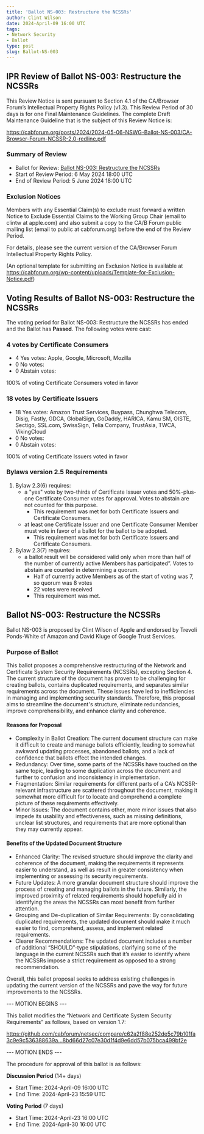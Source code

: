 ```yaml
---
title: 'Ballot NS-003: Restructure the NCSSRs'
author: Clint Wilson
date: 2024-April-09 16:00 UTC
tags:
- Network Security
- Ballot
type: post
slug: Ballot-NS-003
---
```


## IPR Review of Ballot NS-003: Restructure the NCSSRs

This Review Notice is sent pursuant to Section 4.1 of the CA/Browser Forum’s Intellectual Property Rights Policy (v1.3). This Review Period of 30 days is for one Final Maintenance Guidelines. The complete Draft Maintenance Guideline that is the subject of this Review Notice is:

<https://cabforum.org/posts/2024/2024-05-06-NSWG-Ballot-NS-003/CA-Browser-Forum-NCSSR-2.0-redline.pdf>

### Summary of Review

- Ballot for Review: [Ballot NS-003: Restructure the NCSSRs](https://cabforum.org/posts/2024/2024-05-06-NSWG-Ballot-NS-003/CA-Browser-Forum-NCSSR-2.0-redline.pdf)
- Start of Review Period: 6 May 2024 18:00 UTC
- End of Review Period: 5 June 2024 18:00 UTC

### Exclusion Notices

Members with any Essential Claim(s) to exclude must forward a written Notice to Exclude Essential Claims to the Working Group Chair (email to clintw at apple.com) and also submit a copy to the CA/B Forum public mailing list (email to public at cabforum.org) before the end of the Review Period.

For details, please see the current version of the CA/Browser Forum Intellectual Property Rights Policy.

(An optional template for submitting an Exclusion Notice is available at <https://cabforum.org/wp-content/uploads/Template-for-Exclusion-Notice.pdf>)

## Voting Results of Ballot NS-003: Restructure the NCSSRs

The voting period for Ballot NS-003: Restructure the NCSSRs has ended and the Ballot has **Passed**. The following votes were cast:

### 4 votes by Certificate Consumers

- 4 Yes votes: Apple, Google, Microsoft, Mozilla
- 0 No votes:
- 0 Abstain votes:

100% of voting Certificate Consumers voted in favor

### 18 votes by Certificate Issuers

- 18 Yes votes: Amazon Trust Services, Buypass, Chunghwa Telecom, Disig, Fastly, GDCA, GlobalSign, GoDaddy, HARICA, Kamu SM, OISTE, Sectigo, SSL.com, SwissSign, Telia Company, TrustAsia, TWCA, VikingCloud
- 0 No votes:
- 0 Abstain votes:

100% of voting Certificate Issuers voted in favor

### Bylaws version 2.5 Requirements

1. Bylaw 2.3(6) requires:
    - a "yes" vote by two-thirds of Certificate Issuer votes and 50%-plus-one Certificate Consumer votes for approval.  Votes to abstain are not counted for this purpose.
        - This requirement was met for both Certificate Issuers and Certificate Consumers.
    - at least one Certificate Issuer and one Certificate Consumer Member must vote in favor of a ballot for the ballot to be adopted.
        - This requirement was met for both Certificate Issuers and Certificate Consumers.
2. Bylaw 2.3(7) requires:
    - a ballot result will be considered valid only when more than half of the number of currently active Members has participated”. Votes to abstain are counted in determining a quorum.
        - Half of currently active Members as of the start of voting was 7, so quorum was 8 votes
        - 22 votes were received
        - This requirement was met.

## Ballot NS-003: Restructure the NCSSRs

Ballot NS-003 is proposed by Clint Wilson of Apple and endorsed by Trevoli Ponds-White of Amazon and David Kluge of Google Trust Services.

### Purpose of Ballot

This ballot proposes a comprehensive restructuring of the Network and Certificate System Security Requirements (NCSSRs), excepting Section 4. The current structure of the document has proven to be challenging for creating ballots, contains duplicated requirements, and separates similar requirements across the document. These issues have led to inefficiencies in managing and implementing security standards. Therefore, this proposal aims to streamline the document's structure, eliminate redundancies, improve comprehensibility, and enhance clarity and coherence.

#### Reasons for Proposal

- Complexity in Ballot Creation: The current document structure can make it difficult to create and manage ballots efficiently, leading to somewhat awkward updating processes, abandoned ballots, and a lack of confidence that ballots effect the intended changes.
- Redundancy: Over time, some parts of the NCSSRs have touched on the same topic, leading to some duplication across the document and further to confusion and inconsistency in implementation.
- Fragmentation: Similar requirements for different parts of a CA’s NCSSR-relevant infrastructure are scattered throughout the document, making it somewhat more difficult for to locate and comprehend a complete picture of these requirements effectively.
- Minor Issues: The document contains other, more minor issues that also impede its usability and effectiveness, such as missing definitions, unclear list structures, and requirements that are more optional than they may currently appear.

#### Benefits of the Updated Document Structure

- Enhanced Clarity: The revised structure should improve the clarity and coherence of the document, making the requirements it represents easier to understand, as well as result in greater consistency when implementing or assessing its security requirements.
- Future Updates: A more granular document structure should improve the process of creating and managing ballots in the future. Similarly, the improved proximity of related requirements should hopefully aid in identifying the areas the NCSSRs can most benefit from further attention.
- Grouping and De-duplication of Similar Requirements: By consolidating duplicated requirements, the updated document should make it much easier to find, comprehend, assess, and implement related requirements.
- Clearer Recommendations: The updated document includes a number of additional “SHOULD”-type stipulations, clarifying some of the language in the current NCSSRs such that it’s easier to identify where the NCSSRs impose a strict requirement as opposed to a strong recommendation.

Overall, this ballot proposal seeks to address existing challenges in updating the current version of the NCSSRs and pave the way for future improvements to the NCSSRs.

--- MOTION BEGINS ---

This ballot modifies the “Network and Certificate System Security Requirements” as follows, based on version 1.7:

<https://github.com/cabforum/netsec/compare/c62a2f88e252de5c79b101fa3c9e9c536388639a...8bd66d27c07e30d1f4d9e6dd57b075bca499bf2e>

--- MOTION ENDS ---

The procedure for approval of this ballot is as follows:

**Discussion Period** (14+ days)

- Start Time: 2024-April-09 16:00 UTC
- End Time: 2024-April-23 15:59 UTC

**Voting Period** (7 days)

- Start Time: 2024-April-23 16:00 UTC
- End Time: 2024-April-30 16:00 UTC
